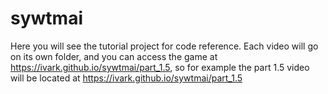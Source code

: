 # sywtmai

Here you will see the tutorial project for code reference. 
Each video will go on its own folder, and you can access the game at https://ivark.github.io/sywtmai/part_1.5<folderName>,
so for example the part 1.5 video will be located at https://ivark.github.io/sywtmai/part_1.5
